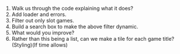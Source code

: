 1. Walk us through the code explaining what it does?
2. Add loader and errors.
3. Filter out only slot games.
4. Build a search box to make the above filter dynamic.
5. What would you improve?
6. Rather than this being a list, can we make a tile for each game title? (Styling)(If time allows)
